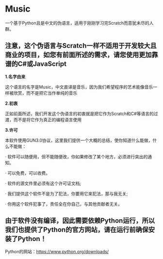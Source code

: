 # Music
一个基于Python且是中文的伪语言，适用于刚刚学习完Scratch而意犹未尽的人群。

注意，这个伪语言与Scratch一样不适用于开发较大且商业的项目，如您有前面所述的需求，请您使用更加靠谱的C#或JavaScript
---------------------------------------------------------
**1.名字由来**

这个语言的名字是Music，中文直译是音乐，因为我们希望程序的艺术能像音乐一样被欣赏，而不是把它当作单纯的音乐

**2.初衷**

正如前面所述，我们开发这个伪语言的初衷就是把它作为Scratch和C#等语言的过渡，而不是将它作为真正的编程语言使用

**3.许可**

本软件使用GUN3.0协议，这里我们提供一个大概的总结，使你知道什么能做，什么不能做：

· 软件可以随便用，但不能随便改，你如果修改了某个地方，必须进行突出的通知。

· 可以免费，可以收费。

· 软件的源文件里必须有这个许可证文档;

· 我们提供这个软件不是为了犯法，你要用它来犯法，那与我无关;

· 你用这个软件犯事了，责任全在你自己，与其他贡献者无关。

由于软件没有编译，因此需要依赖Python运行，所以我们也提供了Python的官方网站，请在运行前确保安装了Python！
---------------------------------------------------------

Python的网站：https://www.python.org/downloads/

